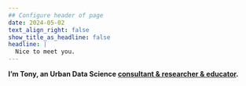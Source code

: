 ```yaml
---
## Configure header of page
date: 2024-05-02
text_align_right: false
show_title_as_headline: false
headline: |
  Nice to meet you.
---
```

<!-- this is a subheadline -->
__I’m Tony, an Urban Data Science [consultant & researcher & educator](../../project/).__





